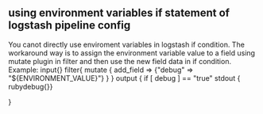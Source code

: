 
## using environment variables if statement of logstash pipeline config
You canot directly use enviroment variables in logstash if condition. The workaround way is to assign the environment variable value to a field using mutate plugin in filter and then use the new field data in if condition.
Example:
input{}
filter{
  mutate {
    add_field => {"debug" => "${ENVIRONMENT_VALUE}"}
  }
}
output {
  if [ debug ] == "true"
    stdout { rubydebug{}}
    
}
